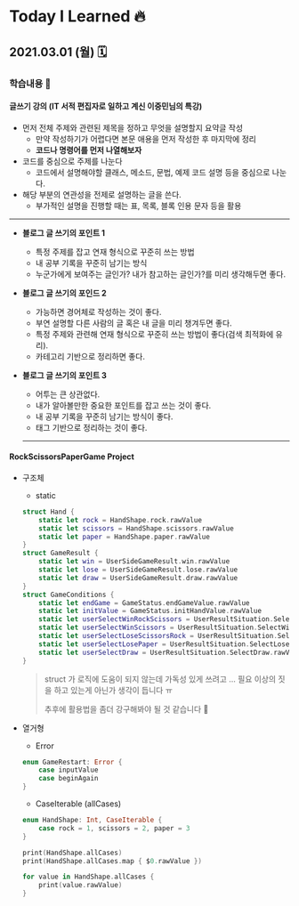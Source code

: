 

# Today I Learned 🔥



## 2021.03.01 (월) 🗓



### 학습내용 📝

#### 글쓰기 강의 (IT 서적 편집자로 일하고 계신 이중민님의 특강)

- 먼저 전체 주제와 관련된 제목을 정하고 무엇을 설명할지 요약글 작성
  - 만약 작성하기가 어렵다면 본문 애용을 먼저 작성한 후 마지막에 정리
  - **코드나 명령어를 먼저 나열해보자**
- 코드를 중심으로 주제를 나눈다
  - 코드에서 설명해야할 클래스, 메소드, 문법, 예제 코드 설명 등을 중심으로 나눈다.
- 해당 부분의 연관성을 전제로 설명하는 글을 쓴다.
  - 부가적인 설명을 진행할 때는 표, 목록, 블록 인용 문자 등을 활용

---

- **블로그 글 쓰기의 포인트 1**

  - 특정 주제를 잡고 연재 형식으로 꾸준히 쓰는 방법
  - 내 공부 기록을 꾸준히 남기는 방식
  - 누군가에게 보여주는 글인가? 내가 참고하는 글인가?를 미리 생각해두면 좋다.

  

- **블로그 글 쓰기의 포인드 2**

  - 가능하면 경어체로 작성하는 것이 좋다.
  - 부연 설명할 다른 사람의 글 혹은 내 글을 미리 챙겨두면 좋다.
  - 특정 주제와 관련해 연재 형식으로 꾸준히 쓰는 방법이 좋다(검색 최적화에 유리).
  - 카테고리 기반으로 정리하면 좋다.

  

- **블로그 글 쓰기의 포인트 3**

  - 어투는 큰 상관없다.
  - 내가 알아볼만한 중요한 포인트를 잡고 쓰는 것이 좋다.
  - 내 공부 기록을 꾸준히 남기는 방식이 좋다.
  - 태그 기반으로 정리하는 것이 좋다.

  ---

#### RockScissorsPaperGame Project

- 구조체

  - static

  ```swift
  struct Hand {
      static let rock = HandShape.rock.rawValue
      static let scissors = HandShape.scissors.rawValue
      static let paper = HandShape.paper.rawValue
  }
  struct GameResult {
      static let win = UserSideGameResult.win.rawValue
      static let lose = UserSideGameResult.lose.rawValue
      static let draw = UserSideGameResult.draw.rawValue
  }
  struct GameConditions {
      static let endGame = GameStatus.endGameValue.rawValue
      static let initValue = GameStatus.initHandValue.rawValue
      static let userSelectWinRockScissors = UserResultSituation.SelectWinRockScissors.rawValue
      static let userSelectWinScissors = UserResultSituation.SelectWinScissors.rawValue
      static let userSelectLoseScissorsRock = UserResultSituation.SelectLoseScissorsRock.rawValue
      static let userSelectLosePaper = UserResultSituation.SelectLosePaper.rawValue
      static let userSelectDraw = UserResultSituation.SelectDraw.rawValue
  }
  ```

  > struct 가 로직에 도움이 되지 않는데 가독성 있게 쓰려고 ... 필요 이상의 짓을 하고 있는게 아닌가 생각이 듭니다 ㅠ
  >
  > 추후에 활용법을 좀더 강구해봐야 될 것 같습니다 🤔

- 열거형

  - Error 

  ```swift
  enum GameRestart: Error {
      case inputValue
      case beginAgain
  }
  ```

  

  - CaseIterable (allCases)

  ```swift
  enum HandShape: Int, CaseIterable {
      case rock = 1, scissors = 2, paper = 3
  }
  
  print(HandShape.allCases)
  print(HandShape.allCases.map { $0.rawValue })
  
  for value in HandShape.allCases {
      print(value.rawValue)
  }
  
  ```

  






